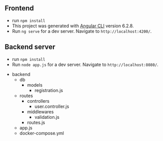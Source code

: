 ## Frontend
- run `npm install`
- This project was generated with [Angular CLI](https://github.com/angular/angular-cli) version 6.2.8.
- Run `ng serve` for a dev server. Navigate to `http://localhost:4200/`.

## Backend server
- run `npm install`
- Run `node app.js` for a dev server. Navigate to `http://localhost:8080/`.

* backend
    - db
        - models
            - registration.js
    - routes  
        - controllers
            - user.controller.js
        - middlewares
            - validation.js
        - routes.js
    - app.js
    - docker-compose.yml